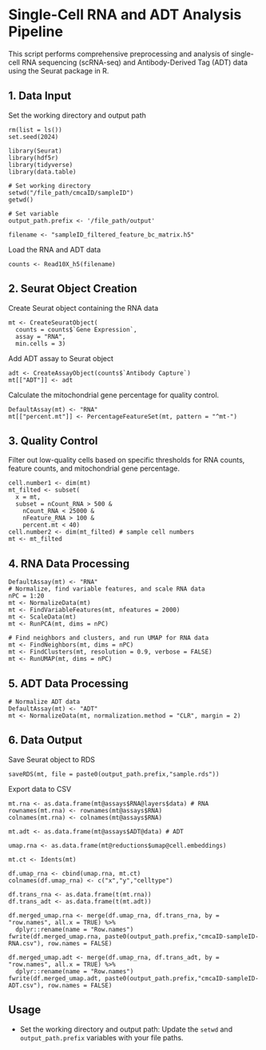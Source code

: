 # Single-Cell RNA and ADT Analysis Pipeline
This script performs comprehensive preprocessing and analysis of single-cell RNA sequencing (scRNA-seq) and Antibody-Derived Tag (ADT) data using the Seurat package in R. 
## 1. Data Input
Set the working directory and output path
```
rm(list = ls())
set.seed(2024)

library(Seurat)
library(hdf5r)
library(tidyverse)
library(data.table)

# Set working directory
setwd("/file_path/cmcaID/sampleID")
getwd()

# Set variable
output_path.prefix <- '/file_path/output'

filename <- "sampleID_filtered_feature_bc_matrix.h5"
```
Load the RNA and ADT data
```
counts <- Read10X_h5(filename)
```

## 2. Seurat Object Creation

Create Seurat object containing the RNA data
```
mt <- CreateSeuratObject(
  counts = counts$`Gene Expression`,
  assay = "RNA",
  min.cells = 3)
```
Add ADT assay to Seurat object
```
adt <- CreateAssayObject(counts$`Antibody Capture`)
mt[["ADT"]] <- adt
```
Calculate the mitochondrial gene percentage for quality control.
```
DefaultAssay(mt) <- "RNA"
mt[["percent.mt"]] <- PercentageFeatureSet(mt, pattern = "^mt-")
```
## 3. Quality Control
Filter out low-quality cells based on specific thresholds for RNA counts, feature counts, and mitochondrial gene percentage.
```
cell.number1 <- dim(mt)
mt_filted <- subset( 
  x = mt,
  subset = nCount_RNA > 500 &
    nCount_RNA < 25000 &
    nFeature_RNA > 100 &
    percent.mt < 40)
cell.number2 <- dim(mt_filted) # sample cell numbers
mt <- mt_filted
```
## 4. RNA Data Processing
```
DefaultAssay(mt) <- "RNA"
# Normalize, find variable features, and scale RNA data
nPC = 1:20
mt <- NormalizeData(mt)
mt <- FindVariableFeatures(mt, nfeatures = 2000)
mt <- ScaleData(mt)
mt <- RunPCA(mt, dims = nPC)

# Find neighbors and clusters, and run UMAP for RNA data
mt <- FindNeighbors(mt, dims = nPC)
mt <- FindClusters(mt, resolution = 0.9, verbose = FALSE)
mt <- RunUMAP(mt, dims = nPC)
```

## 5. ADT Data Processing
```
# Normalize ADT data
DefaultAssay(mt) <- "ADT"
mt <- NormalizeData(mt, normalization.method = "CLR", margin = 2)
```
## 6. Data Output
Save Seurat object to RDS
```
saveRDS(mt, file = paste0(output_path.prefix,"sample.rds"))
```
Export data to CSV
```
mt.rna <- as.data.frame(mt@assays$RNA@layers$data) # RNA
rownames(mt.rna) <- rownames(mt@assays$RNA)
colnames(mt.rna) <- colnames(mt@assays$RNA)

mt.adt <- as.data.frame(mt@assays$ADT@data) # ADT

umap.rna <- as.data.frame(mt@reductions$umap@cell.embeddings)

mt.ct <- Idents(mt)

df.umap_rna <- cbind(umap.rna, mt.ct)
colnames(df.umap_rna) <- c("x","y","celltype")

df.trans_rna <- as.data.frame(t(mt.rna))
df.trans_adt <- as.data.frame(t(mt.adt))

df.merged_umap.rna <- merge(df.umap_rna, df.trans_rna, by = "row.names", all.x = TRUE) %>%
  dplyr::rename(name = "Row.names")
fwrite(df.merged_umap.rna, paste0(output_path.prefix,"cmcaID-sampleID-RNA.csv"), row.names = FALSE)

df.merged_umap.adt <- merge(df.umap_rna, df.trans_adt, by = "row.names", all.x = TRUE) %>%
  dplyr::rename(name = "Row.names")
fwrite(df.merged_umap.adt, paste0(output_path.prefix,"cmcaID-sampleID-ADT.csv"), row.names = FALSE)
```

## Usage
- Set the working directory and output path: Update the `setwd` and `output_path.prefix` variables with your file paths.
